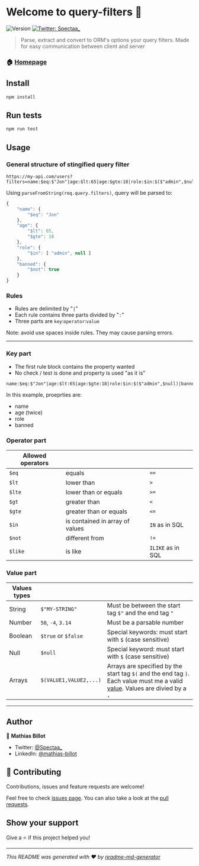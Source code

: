 # Welcome to query-filters 👋
![Version](https://img.shields.io/badge/version-1.0.0-blue.svg?cacheSeconds=2592000)
[![Twitter: Spectaa\_](https://img.shields.io/twitter/follow/Spectaa\_.svg?style=social)](https://twitter.com/Spectaa\_)

> Parse, extract and convert to ORM's options your query filters. Made for easy communication between client and server

### 🏠 [Homepage](https://github.com/webshopr/query-filters)

## Install

```sh
npm install
```

## Run tests

```sh
npm run test
```

## Usage

### General structure of stingified query filter

```
https://my-api.com/users?filters=name:$eq:$"Jon"|age:$lt:65|age:$gte:18|role:$in:$($"admin",$null)|banned:$not:$true
```

Using `parseFromString(req.query.filters)`, query will be parsed to:

```js
{
    "name": {
        "$eq": "Jon"
    },
    "age": {
        "$lt": 65,
        "$gte": 18
    },
    "role": {
        "$in": [ "admin", null ]
    },
    "banned": {
        "$not": true
    }
}
```

### Rules

- Rules are delimited by "`|`"
- Each rule contains three parts divided by "`:`"
- Three parts are `key`:`operator`:`value`

Note: avoid use spaces inside rules. They may cause parsing errors.

***

### Key part

- The first rule block contains the property wanted
- No check / test is done and property is used "as it is"

```
name:$eq:$"Jon"|age:$lt:65|age:$gte:18|role:$in:$($"admin",$null)|banned:$not:$true
```

In this example, proeprties are:
- name
- age (twice)
- role
- banned

### Operator part

| Allowed operators |||
|-|-|-
|`$eq` | equals | `==`
|`$lt` | lower than | `>`
|`$lte` | lower than or equals | `>=`
|`$gt` | greater than | `<`
|`$gte` | greater than or equals | `<=`
|`$in` | is contained in array of values | `IN` as in SQL
|`$not` | different from | `!=`
|`$like` | is like | `ILIKE` as in SQL

### Value part

| Values types |||
|- |- |-
| String | `$"MY-STRING"` | Must be between the start tag `$"` and the end tag `"`
| Number | `50`, `-4`, `3.14` | Must be a parsable number
| Boolean | `$true` or `$false` | Special keywords: must start with `$` (case sensitive)
| Null | `$null` | Special keyword: must start with `$` (case sensitive)
| Arrays | `$(VALUE1,VALUE2,...)` | Arrays are specified by the start tag `$(` and the end tag `)`. Each value must me a valid [value](#value-part). Values are divied by a `,`

***

## Author

👤 **Mathias Billot**

* Twitter: [@Spectaa\_](https://twitter.com/Spectaa\_)
* LinkedIn: [@mathias-billot](https://linkedin.com/in/mathias-billot)

## 🤝 Contributing

Contributions, issues and feature requests are welcome!

Feel free to check [issues page](https://github.com/webshopr/query-filters/issues). You can also take a look at the [pull requests](https://github.com/webshopr/query-filters/pulls).

## Show your support

Give a ⭐️ if this project helped you!

***
_This README was generated with ❤️ by [readme-md-generator](https://github.com/kefranabg/readme-md-generator)_